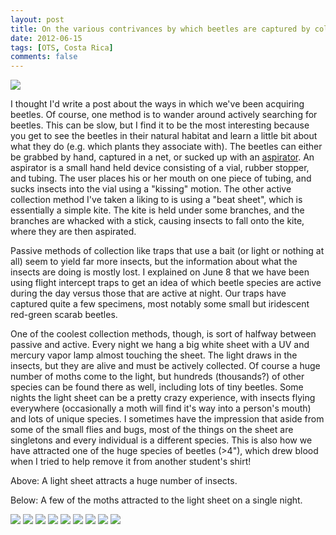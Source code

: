 ```yaml
---
layout: post
title: On the various contrivances by which beetles are captured by coleopterists
date: 2012-06-15
tags: [OTS, Costa Rica]
comments: false
---
```


![](/assets/images/IMG_0162_light_trap.JPG)

I thought I'd write a post about the ways in which we've been acquiring beetles. Of course, one method is to wander around actively searching for beetles. This can be slow, but I find it to be the most interesting because you get to see the beetles in their natural habitat and learn a little bit about what they do (e.g. which plants they associate with). The beetles can either be grabbed by hand, captured in a net, or sucked up with an [aspirator](http://scene.asu.edu/habitat/equipment/illustrator/aspirator.gif). An aspirator is a small hand held device consisting of a vial, rubber stopper, and tubing. The user places his or her mouth on one piece of tubing, and sucks insects into the vial using a "kissing" motion. The other active collection method I've taken a liking to is using a "beat sheet", which is essentially a simple kite. The kite is held under some branches, and the branches are whacked with a stick, causing insects to fall onto the kite, where they are then aspirated.

Passive methods of collection like traps that use a bait (or light or nothing at all) seem to yield far more insects, but the information about what the insects are doing is mostly lost. I explained on June 8 that we have been using flight intercept traps to get an idea of which beetle species are active during the day versus those that are active at night. Our traps have captured quite a few specimens, most notably some small but iridescent red-green scarab beetles.

One of the coolest collection methods, though, is sort of halfway between passive and active. Every night we hang a big white sheet with a UV and mercury vapor lamp almost touching the sheet. The light draws in the insects, but they are alive and must be actively collected. Of course a huge number of moths come to the light, but hundreds (thousands?) of other species can be found there as well, including lots of tiny beetles. Some nights the light sheet can be a pretty crazy experience, with insects flying everywhere (occasionally a moth will find it's way into a person's mouth) and lots of unique species. I sometimes have the impression that aside from some of the small flies and bugs, most of the things on the sheet are singletons and every individual is a different species. This is also how we have attracted one of the huge species of beetles (>4"), which drew blood when I tried to help remove it from another student's shirt!

Above: A light sheet attracts a huge number of insects.

Below: A few of the moths attracted to the light sheet on a single night.

![](/assets/images/moth1.jpg)
![](/assets/images/moth2.jpg)
![](/assets/images/moth3.jpg)
![](/assets/images/moth4.jpg)
![](/assets/images/moth5.jpg)
![](/assets/images/moth6.jpg)
![](/assets/images/moth7.jpg)
![](/assets/images/moth8.jpg)
![](/assets/images/moth9.png)
